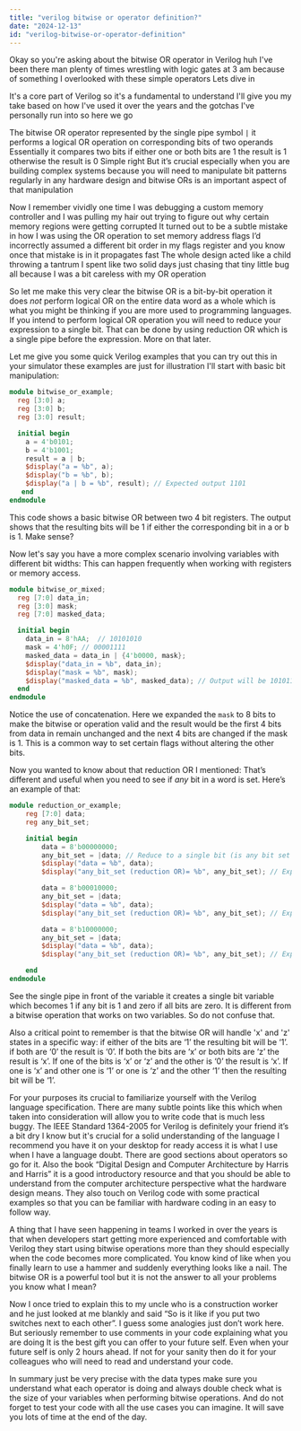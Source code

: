 ```yaml
---
title: "verilog bitwise or operator definition?"
date: "2024-12-13"
id: "verilog-bitwise-or-operator-definition"
---
```


Okay so you're asking about the bitwise OR operator in Verilog huh I've been there man plenty of times wrestling with logic gates at 3 am because of something I overlooked with these simple operators Lets dive in

It's a core part of Verilog so it's a fundamental to understand I'll give you my take based on how I've used it over the years and the gotchas I've personally run into so here we go

The bitwise OR operator represented by the single pipe symbol `|` it performs a logical OR operation on corresponding bits of two operands Essentially it compares two bits if either one or both bits are 1 the result is 1 otherwise the result is 0 Simple right But it’s crucial especially when you are building complex systems because you will need to manipulate bit patterns regularly in any hardware design and bitwise ORs is an important aspect of that manipulation

Now I remember vividly one time I was debugging a custom memory controller and I was pulling my hair out trying to figure out why certain memory regions were getting corrupted It turned out to be a subtle mistake in how I was using the OR operation to set memory address flags I’d incorrectly assumed a different bit order in my flags register and you know once that mistake is in it propagates fast The whole design acted like a child throwing a tantrum I spent like two solid days just chasing that tiny little bug all because I was a bit careless with my OR operation

So let me make this very clear the bitwise OR is a bit-by-bit operation it does *not* perform logical OR on the entire data word as a whole which is what you might be thinking if you are more used to programming languages. If you intend to perform logical OR operation you will need to reduce your expression to a single bit. That can be done by using reduction OR which is a single pipe before the expression. More on that later.

Let me give you some quick Verilog examples that you can try out this in your simulator these examples are just for illustration I'll start with basic bit manipulation:

```verilog
module bitwise_or_example;
  reg [3:0] a;
  reg [3:0] b;
  reg [3:0] result;

  initial begin
    a = 4'b0101;
    b = 4'b1001;
    result = a | b;
    $display("a = %b", a);
    $display("b = %b", b);
    $display("a | b = %b", result); // Expected output 1101
   end
endmodule
```

This code shows a basic bitwise OR between two 4 bit registers. The output shows that the resulting bits will be 1 if either the corresponding bit in a or b is 1. Make sense?

Now let's say you have a more complex scenario involving variables with different bit widths: This can happen frequently when working with registers or memory access.

```verilog
module bitwise_or_mixed;
  reg [7:0] data_in;
  reg [3:0] mask;
  reg [7:0] masked_data;

  initial begin
    data_in = 8'hAA;  // 10101010
    mask = 4'h0F; // 00001111
    masked_data = data_in | {4'b0000, mask};
    $display("data_in = %b", data_in);
    $display("mask = %b", mask);
    $display("masked_data = %b", masked_data); // Output will be 10101111
  end
endmodule
```

Notice the use of concatenation. Here we expanded the `mask` to 8 bits to make the bitwise or operation valid and the result would be the first 4 bits from data in remain unchanged and the next 4 bits are changed if the mask is 1. This is a common way to set certain flags without altering the other bits.

Now you wanted to know about that reduction OR I mentioned: That’s different and useful when you need to see if *any* bit in a word is set. Here’s an example of that:

```verilog
module reduction_or_example;
    reg [7:0] data;
    reg any_bit_set;

    initial begin
        data = 8'b00000000;
        any_bit_set = |data; // Reduce to a single bit (is any bit set to 1?)
        $display("data = %b", data);
        $display("any_bit_set (reduction OR)= %b", any_bit_set); // Expected: 0

        data = 8'b00010000;
        any_bit_set = |data;
        $display("data = %b", data);
        $display("any_bit_set (reduction OR)= %b", any_bit_set); // Expected: 1

        data = 8'b10000000;
        any_bit_set = |data;
        $display("data = %b", data);
        $display("any_bit_set (reduction OR)= %b", any_bit_set); // Expected: 1

    end
endmodule
```

See the single pipe in front of the variable it creates a single bit variable which becomes 1 if any bit is 1 and zero if all bits are zero. It is different from a bitwise operation that works on two variables. So do not confuse that.

Also a critical point to remember is that the bitwise OR will handle 'x' and 'z' states in a specific way: if either of the bits are ‘1’ the resulting bit will be ‘1’. if both are ‘0’ the result is ‘0’. If both the bits are ‘x’ or both bits are ‘z’ the result is ‘x’. If one of the bits is ‘x’ or ‘z’ and the other is ‘0’ the result is ‘x’. If one is ‘x’ and other one is ‘1’ or one is ‘z’ and the other ‘1’ then the resulting bit will be ‘1’.

For your purposes its crucial to familiarize yourself with the Verilog language specification. There are many subtle points like this which when taken into consideration will allow you to write code that is much less buggy.
The IEEE Standard 1364-2005 for Verilog is definitely your friend it’s a bit dry I know but it's crucial for a solid understanding of the language I recommend you have it on your desktop for ready access it is what I use when I have a language doubt. There are good sections about operators so go for it. Also the book “Digital Design and Computer Architecture by Harris and Harris” it is a good introductory resource and that you should be able to understand from the computer architecture perspective what the hardware design means. They also touch on Verilog code with some practical examples so that you can be familiar with hardware coding in an easy to follow way.

A thing that I have seen happening in teams I worked in over the years is that when developers start getting more experienced and comfortable with Verilog they start using bitwise operations more than they should especially when the code becomes more complicated. You know kind of like when you finally learn to use a hammer and suddenly everything looks like a nail. The bitwise OR is a powerful tool but it is not the answer to all your problems you know what I mean?

Now I once tried to explain this to my uncle who is a construction worker and he just looked at me blankly and said “So is it like if you put two switches next to each other”. I guess some analogies just don’t work here. But seriously remember to use comments in your code explaining what you are doing It is the best gift you can offer to your future self. Even when your future self is only 2 hours ahead. If not for your sanity then do it for your colleagues who will need to read and understand your code.

In summary just be very precise with the data types make sure you understand what each operator is doing and always double check what is the size of your variables when performing bitwise operations. And do not forget to test your code with all the use cases you can imagine. It will save you lots of time at the end of the day.
